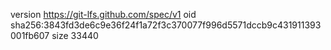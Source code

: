 version https://git-lfs.github.com/spec/v1
oid sha256:3843fd3de6c9e36f24f1a72f3c370077f996d5571dccb9c431911393001fb607
size 33440
